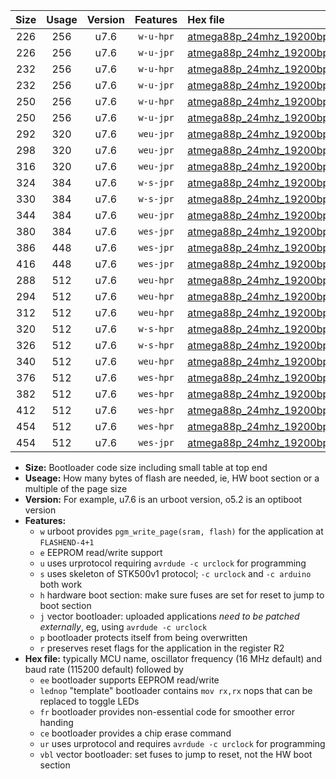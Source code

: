 |Size|Usage|Version|Features|Hex file|
|:-:|:-:|:-:|:-:|:--|
|226|256|u7.6|`w-u-hpr`|[atmega88p_24mhz_19200bps_ur.hex](https://raw.githubusercontent.com/stefanrueger/urboot/main/bootloaders/atmega88p/fcpu_24mhz/19200_bps/atmega88p_24mhz_19200bps_ur.hex)|
|226|256|u7.6|`w-u-jpr`|[atmega88p_24mhz_19200bps_ur_vbl.hex](https://raw.githubusercontent.com/stefanrueger/urboot/main/bootloaders/atmega88p/fcpu_24mhz/19200_bps/atmega88p_24mhz_19200bps_ur_vbl.hex)|
|232|256|u7.6|`w-u-hpr`|[atmega88p_24mhz_19200bps_lednop_ur.hex](https://raw.githubusercontent.com/stefanrueger/urboot/main/bootloaders/atmega88p/fcpu_24mhz/19200_bps/atmega88p_24mhz_19200bps_lednop_ur.hex)|
|232|256|u7.6|`w-u-jpr`|[atmega88p_24mhz_19200bps_lednop_ur_vbl.hex](https://raw.githubusercontent.com/stefanrueger/urboot/main/bootloaders/atmega88p/fcpu_24mhz/19200_bps/atmega88p_24mhz_19200bps_lednop_ur_vbl.hex)|
|250|256|u7.6|`w-u-hpr`|[atmega88p_24mhz_19200bps_lednop_fr_ur.hex](https://raw.githubusercontent.com/stefanrueger/urboot/main/bootloaders/atmega88p/fcpu_24mhz/19200_bps/atmega88p_24mhz_19200bps_lednop_fr_ur.hex)|
|250|256|u7.6|`w-u-jpr`|[atmega88p_24mhz_19200bps_lednop_fr_ur_vbl.hex](https://raw.githubusercontent.com/stefanrueger/urboot/main/bootloaders/atmega88p/fcpu_24mhz/19200_bps/atmega88p_24mhz_19200bps_lednop_fr_ur_vbl.hex)|
|292|320|u7.6|`weu-jpr`|[atmega88p_24mhz_19200bps_ee_ur_vbl.hex](https://raw.githubusercontent.com/stefanrueger/urboot/main/bootloaders/atmega88p/fcpu_24mhz/19200_bps/atmega88p_24mhz_19200bps_ee_ur_vbl.hex)|
|298|320|u7.6|`weu-jpr`|[atmega88p_24mhz_19200bps_ee_lednop_ur_vbl.hex](https://raw.githubusercontent.com/stefanrueger/urboot/main/bootloaders/atmega88p/fcpu_24mhz/19200_bps/atmega88p_24mhz_19200bps_ee_lednop_ur_vbl.hex)|
|316|320|u7.6|`weu-jpr`|[atmega88p_24mhz_19200bps_ee_lednop_fr_ur_vbl.hex](https://raw.githubusercontent.com/stefanrueger/urboot/main/bootloaders/atmega88p/fcpu_24mhz/19200_bps/atmega88p_24mhz_19200bps_ee_lednop_fr_ur_vbl.hex)|
|324|384|u7.6|`w-s-jpr`|[atmega88p_24mhz_19200bps_vbl.hex](https://raw.githubusercontent.com/stefanrueger/urboot/main/bootloaders/atmega88p/fcpu_24mhz/19200_bps/atmega88p_24mhz_19200bps_vbl.hex)|
|330|384|u7.6|`w-s-jpr`|[atmega88p_24mhz_19200bps_lednop_vbl.hex](https://raw.githubusercontent.com/stefanrueger/urboot/main/bootloaders/atmega88p/fcpu_24mhz/19200_bps/atmega88p_24mhz_19200bps_lednop_vbl.hex)|
|344|384|u7.6|`weu-jpr`|[atmega88p_24mhz_19200bps_ee_lednop_fr_ce_ur_vbl.hex](https://raw.githubusercontent.com/stefanrueger/urboot/main/bootloaders/atmega88p/fcpu_24mhz/19200_bps/atmega88p_24mhz_19200bps_ee_lednop_fr_ce_ur_vbl.hex)|
|380|384|u7.6|`wes-jpr`|[atmega88p_24mhz_19200bps_ee_vbl.hex](https://raw.githubusercontent.com/stefanrueger/urboot/main/bootloaders/atmega88p/fcpu_24mhz/19200_bps/atmega88p_24mhz_19200bps_ee_vbl.hex)|
|386|448|u7.6|`wes-jpr`|[atmega88p_24mhz_19200bps_ee_lednop_vbl.hex](https://raw.githubusercontent.com/stefanrueger/urboot/main/bootloaders/atmega88p/fcpu_24mhz/19200_bps/atmega88p_24mhz_19200bps_ee_lednop_vbl.hex)|
|416|448|u7.6|`wes-jpr`|[atmega88p_24mhz_19200bps_ee_lednop_fr_vbl.hex](https://raw.githubusercontent.com/stefanrueger/urboot/main/bootloaders/atmega88p/fcpu_24mhz/19200_bps/atmega88p_24mhz_19200bps_ee_lednop_fr_vbl.hex)|
|288|512|u7.6|`weu-hpr`|[atmega88p_24mhz_19200bps_ee_ur.hex](https://raw.githubusercontent.com/stefanrueger/urboot/main/bootloaders/atmega88p/fcpu_24mhz/19200_bps/atmega88p_24mhz_19200bps_ee_ur.hex)|
|294|512|u7.6|`weu-hpr`|[atmega88p_24mhz_19200bps_ee_lednop_ur.hex](https://raw.githubusercontent.com/stefanrueger/urboot/main/bootloaders/atmega88p/fcpu_24mhz/19200_bps/atmega88p_24mhz_19200bps_ee_lednop_ur.hex)|
|312|512|u7.6|`weu-hpr`|[atmega88p_24mhz_19200bps_ee_lednop_fr_ur.hex](https://raw.githubusercontent.com/stefanrueger/urboot/main/bootloaders/atmega88p/fcpu_24mhz/19200_bps/atmega88p_24mhz_19200bps_ee_lednop_fr_ur.hex)|
|320|512|u7.6|`w-s-hpr`|[atmega88p_24mhz_19200bps.hex](https://raw.githubusercontent.com/stefanrueger/urboot/main/bootloaders/atmega88p/fcpu_24mhz/19200_bps/atmega88p_24mhz_19200bps.hex)|
|326|512|u7.6|`w-s-hpr`|[atmega88p_24mhz_19200bps_lednop.hex](https://raw.githubusercontent.com/stefanrueger/urboot/main/bootloaders/atmega88p/fcpu_24mhz/19200_bps/atmega88p_24mhz_19200bps_lednop.hex)|
|340|512|u7.6|`weu-hpr`|[atmega88p_24mhz_19200bps_ee_lednop_fr_ce_ur.hex](https://raw.githubusercontent.com/stefanrueger/urboot/main/bootloaders/atmega88p/fcpu_24mhz/19200_bps/atmega88p_24mhz_19200bps_ee_lednop_fr_ce_ur.hex)|
|376|512|u7.6|`wes-hpr`|[atmega88p_24mhz_19200bps_ee.hex](https://raw.githubusercontent.com/stefanrueger/urboot/main/bootloaders/atmega88p/fcpu_24mhz/19200_bps/atmega88p_24mhz_19200bps_ee.hex)|
|382|512|u7.6|`wes-hpr`|[atmega88p_24mhz_19200bps_ee_lednop.hex](https://raw.githubusercontent.com/stefanrueger/urboot/main/bootloaders/atmega88p/fcpu_24mhz/19200_bps/atmega88p_24mhz_19200bps_ee_lednop.hex)|
|412|512|u7.6|`wes-hpr`|[atmega88p_24mhz_19200bps_ee_lednop_fr.hex](https://raw.githubusercontent.com/stefanrueger/urboot/main/bootloaders/atmega88p/fcpu_24mhz/19200_bps/atmega88p_24mhz_19200bps_ee_lednop_fr.hex)|
|454|512|u7.6|`wes-hpr`|[atmega88p_24mhz_19200bps_ee_lednop_fr_ce.hex](https://raw.githubusercontent.com/stefanrueger/urboot/main/bootloaders/atmega88p/fcpu_24mhz/19200_bps/atmega88p_24mhz_19200bps_ee_lednop_fr_ce.hex)|
|454|512|u7.6|`wes-jpr`|[atmega88p_24mhz_19200bps_ee_lednop_fr_ce_vbl.hex](https://raw.githubusercontent.com/stefanrueger/urboot/main/bootloaders/atmega88p/fcpu_24mhz/19200_bps/atmega88p_24mhz_19200bps_ee_lednop_fr_ce_vbl.hex)|

- **Size:** Bootloader code size including small table at top end
- **Useage:** How many bytes of flash are needed, ie, HW boot section or a multiple of the page size
- **Version:** For example, u7.6 is an urboot version, o5.2 is an optiboot version
- **Features:**
  + `w` urboot provides `pgm_write_page(sram, flash)` for the application at `FLASHEND-4+1`
  + `e` EEPROM read/write support
  + `u` uses urprotocol requiring `avrdude -c urclock` for programming
  + `s` uses skeleton of STK500v1 protocol; `-c urclock` and `-c arduino` both work
  + `h` hardware boot section: make sure fuses are set for reset to jump to boot section
  + `j` vector bootloader: uploaded applications *need to be patched externally*, eg, using `avrdude -c urclock`
  + `p` bootloader protects itself from being overwritten
  + `r` preserves reset flags for the application in the register R2
- **Hex file:** typically MCU name, oscillator frequency (16 MHz default) and baud rate (115200 default) followed by
  + `ee` bootloader supports EEPROM read/write
  + `lednop` "template" bootloader contains `mov rx,rx` nops that can be replaced to toggle LEDs
  + `fr` bootloader provides non-essential code for smoother error handing
  + `ce` bootloader provides a chip erase command
  + `ur` uses urprotocol and requires `avrdude -c urclock` for programming
  + `vbl` vector bootloader: set fuses to jump to reset, not the HW boot section
